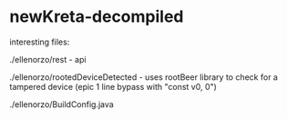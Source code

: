 # newKreta-decompiled

interesting files:

./ellenorzo/rest - api

./ellenorzo/rootedDeviceDetected - uses rootBeer library to check for a tampered device (epic 1 line bypass with "const v0, 0")

./ellenorzo/BuildConfig.java
